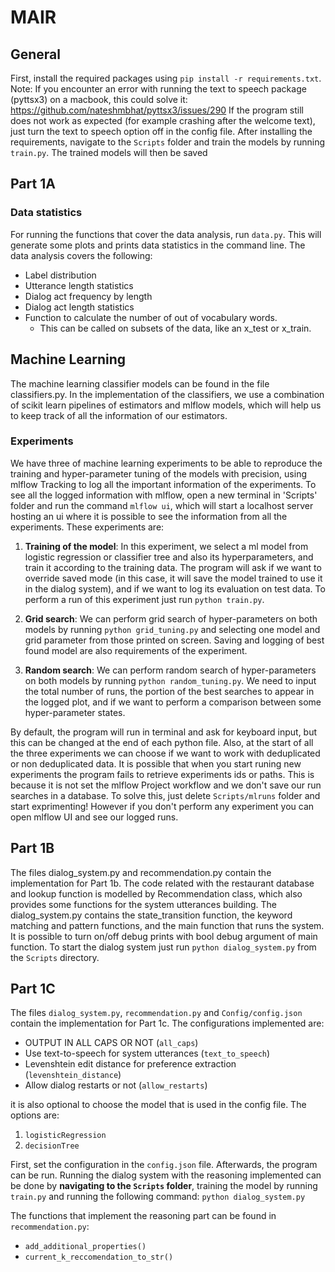 # MAIR
## General
First, install the required packages using `pip install -r requirements.txt`.
Note: If you encounter an error with running the text to speech package (pyttsx3) on a macbook, this could solve it: https://github.com/nateshmbhat/pyttsx3/issues/290
If the program still does not work as expected (for example crashing after the welcome text), just turn the text to speech option off in the config file.
After installing the requirements, navigate to the `Scripts` folder and train the models by running `train.py`. The trained models will then be saved

## Part 1A

### Data statistics
For running the functions that cover the data analysis, run `data.py`. This will generate some plots and prints data statistics in the command line.
The data analysis covers the following:
- Label distribution
- Utterance length statistics
- Dialog act frequency by length
- Dialog act length statistics
- Function to calculate the number of out of vocabulary words.
  - This can be called on subsets of the data, like an x_test or x_train.

## Machine Learning
The machine learning classifier models can be found in the file classifiers.py. In the implementation of the classifiers, we use a combination of scikit learn pipelines of estimators and mlflow models, which will help us to keep track of all the information of our estimators.

### Experiments
We have three of machine learning experiments to be able to reproduce the training and hyper-parameter tuning of the models with precision, using mlflow Tracking to log all the important information of the experiments. To see all the logged information with mlflow, open a new terminal in 'Scripts' folder and run the command `mlflow ui`, which will start a localhost server hosting an ui where it is possible to see the information from all the experiments. These experiments are:

1. **Training of the model**: In this experiment, we select a ml model from logistic regression or classifier tree and also its hyperparameters, and train it according to the training data. The program will ask if we want to override saved mode (in this case, it will save the model trained to use it in the dialog system), and if we want to log its evaluation on test data. To perform a run of this experiment just run `python train.py`. 

2. **Grid search**: We can perform grid search of hyper-parameters on both models by running `python grid_tuning.py` and selecting one model and grid parameter from those printed on screen. Saving and logging of best found model are also requirements of the experiment.

3. **Random search**: We can perform random search of hyper-parameters on both models by running `python random_tuning.py`. We need to input the total number of runs, the portion of the best searches to appear in the logged plot, and if we want to perform a comparison between some hyper-parameter states.

By default, the program will run in terminal and ask for keyboard input, but this can be changed at the end of each python file. Also, at the start of all the three experiments we can choose if we want to work with deduplicated or non deduplicated data.
It is possible that when you start runing new experiments the program fails to retrieve experiments ids or paths. This is because it is not set the mlflow Project workflow and we don't save our run searches in a database. To solve this, just delete `Scripts/mlruns` folder and start exprimenting! However if you don't perform any experiment you can open mlflow UI and see our logged runs.

## Part 1B
The files dialog_system.py and recommendation.py contain the implementation for Part 1b.
The code related with the restaurant database and lookup function is modelled by Recommendation class, which also provides some functions for the system utterances building.
The dialog_system.py contains the state_transition function, the keyword matching and pattern functions, and the main function that runs the system. It is possible to turn on/off debug prints with bool debug argument of main function.
To start the dialog system just run `python dialog_system.py` from the `Scripts` directory.

## Part 1C
The files `dialog_system.py`, `recommendation.py` and `Config/config.json` contain the implementation for Part 1c.
The configurations implemented are:
- OUTPUT IN ALL CAPS OR NOT (`all_caps`)
- Use text-to-speech for system utterances (`text_to_speech`)
- Levenshtein edit distance for preference extraction (`levenshtein_distance`)
- Allow dialog restarts or not (`allow_restarts`)

it is also optional to choose the model that is used in the config file. The options are:
1. `logisticRegression`
2. `decisionTree`

First, set the configuration in the `config.json` file. Afterwards, the program can be run.
Running the dialog system with the reasoning implemented can be done by **navigating to the `Scripts` folder**, training the model by running `train.py` and running the following command: `python dialog_system.py`

The functions that implement the reasoning part can be found in `recommendation.py`:
- `add_additional_properties()`
- `current_k_reccomendation_to_str()`
